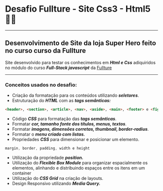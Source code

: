 # Desafio Fullture - Site Css3 - Html5 🚀🚀

---
## Desenvolvimento de Site da loja Super Hero feito no curso curso da Fullture

Site desenvolvido para testar os conhecimentos em _**Html e Css**_ adiquiridos no 
módulo do curso _**Full-Stack javascript**_ da [Fullture](https://www.fullture.com/dev-full-stack/ "link para o site da fullture")  

---

### Conceitos usados no desafio:


- Criação da formatação para os conteúdos utilizando _**seletores**_.
- Estruturação do _**HTML**_ com as _**tags semânticas:**_
```html
<header>, <section>, <article>, <nav>, <aside>, <main>, <footer> e <figure>
```
- Código _**CSS**_ para formatação das _**tags semânticas**_.
- Formatar _**cor, tamanho fonte dos títulos, menus, textos**_.
- Formatar _**imagens, dimensões corretas, thumbnail, border-radius**_. 
- Formatar o _**menu criado com listas.**_
- Propriedades _**CSS**_ para dimensionar e posicionar um elemento.
```css
margin, border, padding, width e height
```
- Utilização da propriedade _**position.**_ 
- Utilização do _**Flexible Box Module**_ para organizar espacialmente os elementos, alinhando e distribuindo espaços 
entre os itens em um container
- Utilização do _**CSS Grid**_ na criação de layouts.  
- Design Responsivo utilizando _**Media Query.**_
